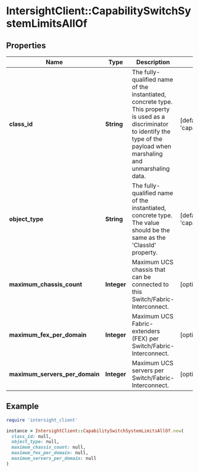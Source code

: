 # IntersightClient::CapabilitySwitchSystemLimitsAllOf

## Properties

| Name | Type | Description | Notes |
| ---- | ---- | ----------- | ----- |
| **class_id** | **String** | The fully-qualified name of the instantiated, concrete type. This property is used as a discriminator to identify the type of the payload when marshaling and unmarshaling data. | [default to &#39;capability.SwitchSystemLimits&#39;] |
| **object_type** | **String** | The fully-qualified name of the instantiated, concrete type. The value should be the same as the &#39;ClassId&#39; property. | [default to &#39;capability.SwitchSystemLimits&#39;] |
| **maximum_chassis_count** | **Integer** | Maximum UCS chassis that can be connected to this Switch/Fabric-Interconnect. | [optional] |
| **maximum_fex_per_domain** | **Integer** | Maximum UCS Fabric-extenders (FEX) per Switch/Fabric-Interconnect. | [optional] |
| **maximum_servers_per_domain** | **Integer** | Maximum UCS servers per Switch/Fabric-Interconnect. | [optional] |

## Example

```ruby
require 'intersight_client'

instance = IntersightClient::CapabilitySwitchSystemLimitsAllOf.new(
  class_id: null,
  object_type: null,
  maximum_chassis_count: null,
  maximum_fex_per_domain: null,
  maximum_servers_per_domain: null
)
```

